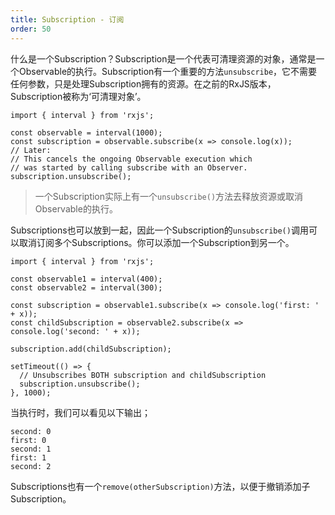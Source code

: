 ```yaml
---
title: Subscription - 订阅
order: 50
---
```


什么是一个Subscription？Subscription是一个代表可清理资源的对象，通常是一个Observable的执行。Subscription有一个重要的方法`unsubscribe`，它不需要任何参数，只是处理Subscription拥有的资源。在之前的RxJS版本，Subscription被称为‘可清理对象’。

```
import { interval } from 'rxjs';

const observable = interval(1000);
const subscription = observable.subscribe(x => console.log(x));
// Later:
// This cancels the ongoing Observable execution which
// was started by calling subscribe with an Observer.
subscription.unsubscribe();
```
> 一个Subscription实际上有一个`unsubscribe()`方法去释放资源或取消Observable的执行。

Subscriptions也可以放到一起，因此一个Subscription的`unsubscribe()`调用可以取消订阅多个Subscriptions。你可以添加一个Subscription到另一个。

```
import { interval } from 'rxjs';

const observable1 = interval(400);
const observable2 = interval(300);

const subscription = observable1.subscribe(x => console.log('first: ' + x));
const childSubscription = observable2.subscribe(x => console.log('second: ' + x));

subscription.add(childSubscription);

setTimeout(() => {
  // Unsubscribes BOTH subscription and childSubscription
  subscription.unsubscribe();
}, 1000);
```

当执行时，我们可以看见以下输出；
```
second: 0
first: 0
second: 1
first: 1
second: 2
```
Subscriptions也有一个`remove(otherSubscription)`方法，以便于撤销添加子Subscription。

